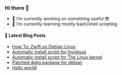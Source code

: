### Hi there 👋

- 🔭 I’m currently working on something useful 😎
- 🌱 I’m currently learning mostly bash/shell scripting

<!--
- 👯 I’m looking to collaborate on ...
- 🤔 I’m looking for help with ...
- 💬 Ask me about ...
- 📫 How to reach me: ...
- 😄 Pronouns: ...
- ⚡ Fun fact: ...
-->

#### 📢 Latest Blog Posts
<!-- BLOG-POST-LIST:START -->
- [How To: Zwift on Debian Linux](https://tmiland.com/zwift-on-debian-linux/)
- [Automatic install script for Invidious](https://tmiland.com/invidious-installer/)
- [Automatic install script for The Linux kernel](https://tmiland.com/kernel-installer/)
- [Patched dpkg package for debian](https://tmiland.com/patched-dpkg-package-for-debian/)
- [Hello world!](https://tmiland.com/hello-world/)
<!-- BLOG-POST-LIST:END -->
